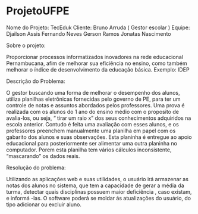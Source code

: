 # ProjetoUFPE

Nome do Projeto: TecEduk
Cliente: Bruno Arruda ( Gestor escolar )
Equipe: Djailson Assis
	 Fernando Neves
	 Gerson Ramos
	 Jonatas Nascimento



Sobre o projeto:

Proporcionar processos informatizados inovadores na rede educacional Pernambucana, afim de melhorar sua eficiência no ensino, como também melhorar o índice de desenvolvimento da educação básica. Exemplo: IDEP

Descrição do Problema:

O gestor buscando uma forma de melhorar o desempenho dos alunos, utiliza planilhas eletrônicas fornecidas pelo governo de PE, para ter um controle de notas e assuntos abordados pelos professores. Uma prova é realizada com os alunos do 1 ano do ensino médio com o proposito de avalia-los, ou seja, “ tirar um raio x” dos seus conhecimentos adquiridos na escola anterior. Contudo é feita uma avaliação com esses alunos, e os professores preenchem manualmente uma planilha em papel com os gabarito dos alunos e suas observações. Esta planinha é entregue ao apoio educacional para posteriormente ser alimentar uma outra planinha no computador. Porem esta planilha tem vários cálculos inconsistente, “mascarando” os dados reais.

Resolução do problema:

Utilizando as aplicações web e suas utilidades, o usuário irá armazenar as notas dos alunos no sistema, que tem a capacidade de gerar a média da turma, detectar quais disciplinas possuem maior deficiência , caso existam, e informá -las. O software poderá se moldar ás atualizações do usuário, do tipo adicionar ou excluir aluno.

